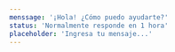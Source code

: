 ```yaml
---
menssage: '¡Hola! ¿Cómo puedo ayudarte?'
status: 'Normalmente responde en 1 hora'
placeholder: 'Ingresa tu mensaje...'
---
```

